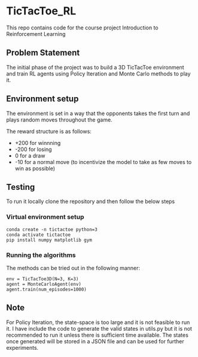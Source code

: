 # TicTacToe_RL
This repo contains code for the course project Introduction to Reinforcement Learning

## Problem Statement
The initial phase of the project was to build a 3D TicTacToe environment and train RL agents using Policy Iteration and Monte Carlo methods to play it. 

## Environment setup
The environment is set in a way that the opponents takes the first turn and plays random moves throughout the game.

The reward structure is as follows:
- +200 for winnning
- -200 for losing
- 0 for a draw
- -10 for a normal move (to incentivize the model to take as few moves to win as possible)

## Testing
To run it locally clone the repository and then follow the below steps

### Virtual environment setup
```
conda create -n tictactoe python=3
conda activate tictactoe
pip install numpy matplotlib gym
```

### Running the algorithms
The methods can be tried out in the following manner:
```
env = TicTacToe3D(N=3, K=3)
agent = MonteCarloAgent(env)
agent.train(num_episodes=1000)
```

## Note
For Policy Iteration, the state-space is too large and it is not feasible to run it. I have include the code to generate the valid states in utils.py but it is not recommended to run it unless there is sufficient time available. The states once generated will be stored in a JSON file and can be used for further experiments. 